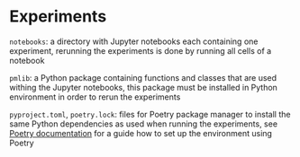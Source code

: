 Experiments
===

`notebooks`: a directory with Jupyter notebooks each containing one experiment,
rerunning the experiments is done by running all cells of a notebook

`pmlib`: a Python package containing functions and classes that are used
withing the Jupyter notebooks, this package must be installed in Python
environment in order to rerun the experiments

`pyproject.toml`, `poetry.lock`: files for Poetry package manager to install
the same Python dependencies as used when running the experiments, see
[Poetry documentation](https://python-poetry.org/docs/) for a guide how to set
up the environment using Poetry
